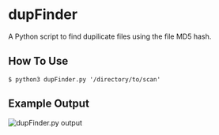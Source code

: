 # dupFinder
A Python script to find dupilicate files using the file MD5 hash.

## How To Use

```
$ python3 dupFinder.py '/directory/to/scan' 
```

## Example Output
![dupFinder.py output](https://raw.github.com/redhcp91/dupFinder/master/dupFinder-output.png)
